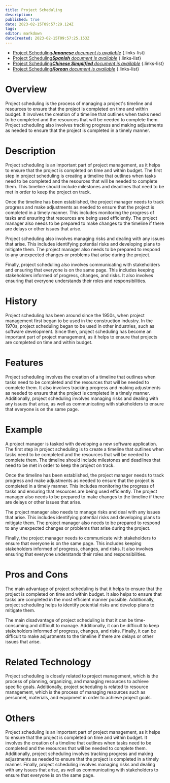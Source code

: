 ```yaml
---
title: Project Scheduling
description: 
published: true
date: 2023-02-15T09:57:29.124Z
tags: 
editor: markdown
dateCreated: 2023-02-15T09:57:25.153Z
---
```


- [Project Scheduling***Japanese** document is available*](/ja/Knowledge-base/Dictionary/project-scheduling)
{.links-list}
- [Project Scheduling***Spanish** document is available*](/es/Knowledge-base/Dictionary/project-scheduling)
{.links-list}
- [Project Scheduling***Chinese Simplified** document is available*](/zh/Knowledge-base/Dictionary/project-scheduling)
{.links-list}
- [Project Scheduling***Korean** document is available*](/ko/Knowledge-base/Dictionary/project-scheduling)
{.links-list}


# Overview
Project scheduling is the process of managing a project's timeline and resources to ensure that the project is completed on time and within budget. It involves the creation of a timeline that outlines when tasks need to be completed and the resources that will be needed to complete them. Project scheduling also involves tracking progress and making adjustments as needed to ensure that the project is completed in a timely manner.

# Description
Project scheduling is an important part of project management, as it helps to ensure that the project is completed on time and within budget. The first step in project scheduling is creating a timeline that outlines when tasks need to be completed and the resources that will be needed to complete them. This timeline should include milestones and deadlines that need to be met in order to keep the project on track.

Once the timeline has been established, the project manager needs to track progress and make adjustments as needed to ensure that the project is completed in a timely manner. This includes monitoring the progress of tasks and ensuring that resources are being used efficiently. The project manager also needs to be prepared to make changes to the timeline if there are delays or other issues that arise.

Project scheduling also involves managing risks and dealing with any issues that arise. This includes identifying potential risks and developing plans to mitigate them. The project manager also needs to be prepared to respond to any unexpected changes or problems that arise during the project.

Finally, project scheduling also involves communicating with stakeholders and ensuring that everyone is on the same page. This includes keeping stakeholders informed of progress, changes, and risks. It also involves ensuring that everyone understands their roles and responsibilities.

# History
Project scheduling has been around since the 1950s, when project management first began to be used in the construction industry. In the 1970s, project scheduling began to be used in other industries, such as software development. Since then, project scheduling has become an important part of project management, as it helps to ensure that projects are completed on time and within budget.

# Features
Project scheduling involves the creation of a timeline that outlines when tasks need to be completed and the resources that will be needed to complete them. It also involves tracking progress and making adjustments as needed to ensure that the project is completed in a timely manner. Additionally, project scheduling involves managing risks and dealing with any issues that arise, as well as communicating with stakeholders to ensure that everyone is on the same page.

# Example
A project manager is tasked with developing a new software application. The first step in project scheduling is to create a timeline that outlines when tasks need to be completed and the resources that will be needed to complete them. The timeline should include milestones and deadlines that need to be met in order to keep the project on track.

Once the timeline has been established, the project manager needs to track progress and make adjustments as needed to ensure that the project is completed in a timely manner. This includes monitoring the progress of tasks and ensuring that resources are being used efficiently. The project manager also needs to be prepared to make changes to the timeline if there are delays or other issues that arise.

The project manager also needs to manage risks and deal with any issues that arise. This includes identifying potential risks and developing plans to mitigate them. The project manager also needs to be prepared to respond to any unexpected changes or problems that arise during the project.

Finally, the project manager needs to communicate with stakeholders to ensure that everyone is on the same page. This includes keeping stakeholders informed of progress, changes, and risks. It also involves ensuring that everyone understands their roles and responsibilities.

# Pros and Cons
The main advantage of project scheduling is that it helps to ensure that the project is completed on time and within budget. It also helps to ensure that tasks are completed in the most efficient manner possible. Additionally, project scheduling helps to identify potential risks and develop plans to mitigate them.

The main disadvantage of project scheduling is that it can be time-consuming and difficult to manage. Additionally, it can be difficult to keep stakeholders informed of progress, changes, and risks. Finally, it can be difficult to make adjustments to the timeline if there are delays or other issues that arise.

# Related Technology
Project scheduling is closely related to project management, which is the process of planning, organizing, and managing resources to achieve specific goals. Additionally, project scheduling is related to resource management, which is the process of managing resources such as personnel, materials, and equipment in order to achieve project goals.

# Others
Project scheduling is an important part of project management, as it helps to ensure that the project is completed on time and within budget. It involves the creation of a timeline that outlines when tasks need to be completed and the resources that will be needed to complete them. Additionally, project scheduling involves tracking progress and making adjustments as needed to ensure that the project is completed in a timely manner. Finally, project scheduling involves managing risks and dealing with any issues that arise, as well as communicating with stakeholders to ensure that everyone is on the same page.